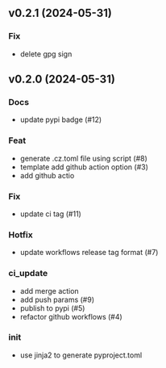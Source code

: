 ## v0.2.1 (2024-05-31)

### Fix

- delete gpg sign

## v0.2.0 (2024-05-31)

### Docs

- update pypi badge (#12)

### Feat

- generate .cz.toml file using script (#8)
- template add github action option (#3)
- add github actio

### Fix

- update ci tag (#11)

### Hotfix

- update workflows release tag format (#7)

### ci_update

- add merge action
- add push params (#9)
- publish to pypi (#5)
- refactor github workflows (#4)

### init

- use jinja2 to generate pyproject.toml
